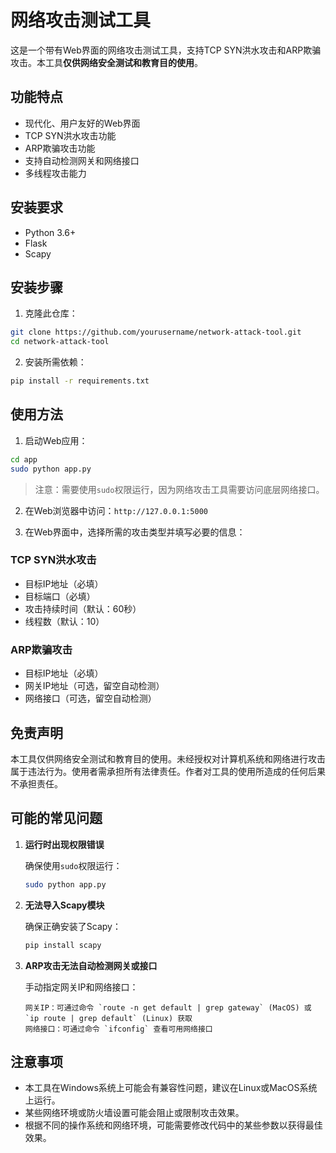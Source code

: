 # 网络攻击测试工具

这是一个带有Web界面的网络攻击测试工具，支持TCP SYN洪水攻击和ARP欺骗攻击。本工具**仅供网络安全测试和教育目的使用**。

## 功能特点

- 现代化、用户友好的Web界面
- TCP SYN洪水攻击功能
- ARP欺骗攻击功能
- 支持自动检测网关和网络接口
- 多线程攻击能力

## 安装要求

- Python 3.6+
- Flask
- Scapy

## 安装步骤

1. 克隆此仓库：

```bash
git clone https://github.com/yourusername/network-attack-tool.git
cd network-attack-tool
```

2. 安装所需依赖：

```bash
pip install -r requirements.txt
```

## 使用方法

1. 启动Web应用：

```bash
cd app
sudo python app.py
```

> 注意：需要使用`sudo`权限运行，因为网络攻击工具需要访问底层网络接口。

2. 在Web浏览器中访问：`http://127.0.0.1:5000`

3. 在Web界面中，选择所需的攻击类型并填写必要的信息：

### TCP SYN洪水攻击
- 目标IP地址（必填）
- 目标端口（必填）
- 攻击持续时间（默认：60秒）
- 线程数（默认：10）

### ARP欺骗攻击
- 目标IP地址（必填）
- 网关IP地址（可选，留空自动检测）
- 网络接口（可选，留空自动检测）

## 免责声明

本工具仅供网络安全测试和教育目的使用。未经授权对计算机系统和网络进行攻击属于违法行为。使用者需承担所有法律责任。作者对工具的使用所造成的任何后果不承担责任。

## 可能的常见问题

1. **运行时出现权限错误**

   确保使用`sudo`权限运行：
   ```bash
   sudo python app.py
   ```

2. **无法导入Scapy模块**

   确保正确安装了Scapy：
   ```bash
   pip install scapy
   ```

3. **ARP攻击无法自动检测网关或接口**

   手动指定网关IP和网络接口：
   ```
   网关IP：可通过命令 `route -n get default | grep gateway` (MacOS) 或 `ip route | grep default` (Linux) 获取
   网络接口：可通过命令 `ifconfig` 查看可用网络接口
   ```

## 注意事项

- 本工具在Windows系统上可能会有兼容性问题，建议在Linux或MacOS系统上运行。
- 某些网络环境或防火墙设置可能会阻止或限制攻击效果。
- 根据不同的操作系统和网络环境，可能需要修改代码中的某些参数以获得最佳效果。 
